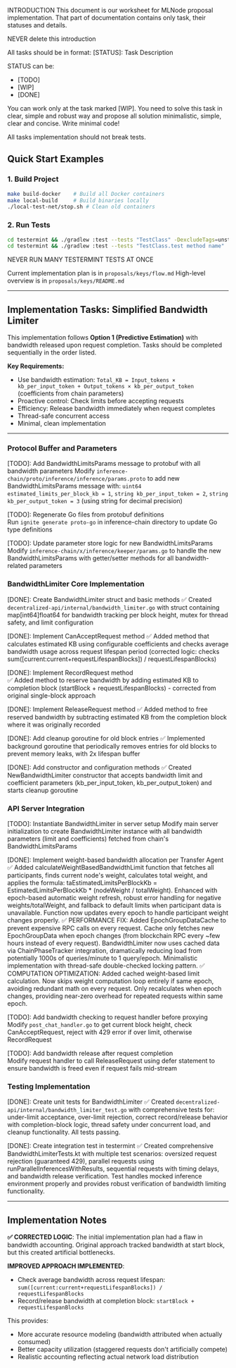 INTRODUCTION
This document is our worksheet for MLNode proposal implementation. That part of documentation contains only task, their statuses and details.

NEVER delete this introduction

All tasks should be in format:
[STATUS]: Task
    Description

STATUS can be:
- [TODO]
- [WIP]
- [DONE]

You can work only at the task marked [WIP]. You need to solve this task in clear, simple and robust way and propose all solution minimalistic, simple, clear and concise. Write minimal code!

All tasks implementation should not break tests.

## Quick Start Examples

### 1. Build Project
```bash
make build-docker    # Build all Docker containers
make local-build     # Build binaries locally  
./local-test-net/stop.sh # Clean old containers
```

### 2. Run Tests
```bash
cd testermint && ./gradlew :test --tests "TestClass" -DexcludeTags=unstable,exclude  # Specific class, stable only
cd testermint && ./gradlew :test --tests "TestClass.test method name"    # Specific test method
```

NEVER RUN MANY TESTERMINT TESTS AT ONCE

Current implementation plan is in `proposals/keys/flow.md`
High-level overview is in `proposals/keys/README.md`

------

## Implementation Tasks: Simplified Bandwidth Limiter

This implementation follows **Option 1 (Predictive Estimation)** with bandwidth released upon request completion. Tasks should be completed sequentially in the order listed.

**Key Requirements:**
- Use bandwidth estimation: `Total_KB = Input_tokens × kb_per_input_token + Output_tokens × kb_per_output_token` (coefficients from chain parameters)
- Proactive control: Check limits before accepting requests  
- Efficiency: Release bandwidth immediately when request completes
- Thread-safe concurrent access
- Minimal, clean implementation

---

### Protocol Buffer and Parameters

[TODO]: Add BandwidthLimitsParams message to protobuf with all bandwidth parameters
    Modify `inference-chain/proto/inference/inference/params.proto` to add new BandwidthLimitsParams message with: `uint64 estimated_limits_per_block_kb = 1`, `string kb_per_input_token = 2`, `string kb_per_output_token = 3` (using string for decimal precision)

[TODO]: Regenerate Go files from protobuf definitions  
    Run `ignite generate proto-go` in inference-chain directory to update Go type definitions

[TODO]: Update parameter store logic for new BandwidthLimitsParams
    Modify `inference-chain/x/inference/keeper/params.go` to handle the new BandwidthLimitsParams with getter/setter methods for all bandwidth-related parameters

### BandwidthLimiter Core Implementation  

[DONE]: Create BandwidthLimiter struct and basic methods
    ✅ Created `decentralized-api/internal/bandwidth_limiter.go` with struct containing map[int64]float64 for bandwidth tracking per block height, mutex for thread safety, and limit configuration

[DONE]: Implement CanAcceptRequest method
    ✅ Added method that calculates estimated KB using configurable coefficients and checks average bandwidth usage across request lifespan period (corrected logic: checks sum([current:current+requestLifespanBlocks]) / requestLifespanBlocks)

[DONE]: Implement RecordRequest method  
    ✅ Added method to reserve bandwidth by adding estimated KB to completion block (startBlock + requestLifespanBlocks) - corrected from original single-block approach

[DONE]: Implement ReleaseRequest method
    ✅ Added method to free reserved bandwidth by subtracting estimated KB from the completion block where it was originally recorded

[DONE]: Add cleanup goroutine for old block entries
    ✅ Implemented background goroutine that periodically removes entries for old blocks to prevent memory leaks, with 2x lifespan buffer

[DONE]: Add constructor and configuration methods
    ✅ Created NewBandwidthLimiter constructor that accepts bandwidth limit and coefficient parameters (kb_per_input_token, kb_per_output_token) and starts cleanup goroutine

### API Server Integration

[TODO]: Instantiate BandwidthLimiter in server setup
    Modify main server initialization to create BandwidthLimiter instance with all bandwidth parameters (limit and coefficients) fetched from chain's BandwidthLimitsParams

[DONE]: Implement weight-based bandwidth allocation per Transfer Agent  
    ✅ Added calculateWeightBasedBandwidthLimit function that fetches all participants, finds current node's weight, calculates total weight, and applies the formula: taEstimatedLimitsPerBlockKb = EstimatedLimitsPerBlockKb * (nodeWeight / totalWeight). Enhanced with epoch-based automatic weight refresh, robust error handling for negative weights/totalWeight, and fallback to default limits when participant data is unavailable. Function now updates every epoch to handle participant weight changes properly.
    ✅ PERFORMANCE FIX: Added EpochGroupDataCache to prevent expensive RPC calls on every request. Cache only fetches new EpochGroupData when epoch changes (from blockchain RPC every ~few hours instead of every request). BandwidthLimiter now uses cached data via ChainPhaseTracker integration, dramatically reducing load from potentially 1000s of queries/minute to 1 query/epoch. Minimalistic implementation with thread-safe double-checked locking pattern.
    ✅ COMPUTATION OPTIMIZATION: Added cached weight-based limit calculation. Now skips weight computation loop entirely if same epoch, avoiding redundant math on every request. Only recalculates when epoch changes, providing near-zero overhead for repeated requests within same epoch.

[TODO]: Add bandwidth checking to request handler before proxying
    Modify `post_chat_handler.go` to get current block height, check CanAcceptRequest, reject with 429 error if over limit, otherwise RecordRequest

[TODO]: Add bandwidth release after request completion  
    Modify request handler to call ReleaseRequest using defer statement to ensure bandwidth is freed even if request fails mid-stream

### Testing Implementation

[DONE]: Create unit tests for BandwidthLimiter
    ✅ Created `decentralized-api/internal/bandwidth_limiter_test.go` with comprehensive tests for: under-limit acceptance, over-limit rejection, correct record/release behavior with completion-block logic, thread safety under concurrent load, and cleanup functionality. All tests passing.

[DONE]: Create integration test in testermint
    ✅ Created comprehensive BandwidthLimiterTests.kt with multiple test scenarios: oversized request rejection (guaranteed 429), parallel requests using runParallelInferencesWithResults, sequential requests with timing delays, and bandwidth release verification. Test handles mocked inference environment properly and provides robust verification of bandwidth limiting functionality.

---

## Implementation Notes

**✅ CORRECTED LOGIC**: The initial implementation plan had a flaw in bandwidth accounting. Original approach tracked bandwidth at start block, but this created artificial bottlenecks. 

**IMPROVED APPROACH IMPLEMENTED**: 
- Check average bandwidth across request lifespan: `sum([current:current+requestLifespanBlocks]) / requestLifespanBlocks`
- Record/release bandwidth at completion block: `startBlock + requestLifespanBlocks`

This provides:
- More accurate resource modeling (bandwidth attributed when actually consumed)
- Better capacity utilization (staggered requests don't artificially compete)
- Realistic accounting reflecting actual network load distribution
